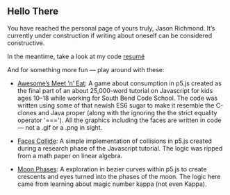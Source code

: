 ## Hello There

You have reached the personal page of yours truly, Jason Richmond. It’s currently under construction if writing about oneself can be considered constructive.

In the meantime, take a look at my code [resumé](resume.html)


And for something more fun — play around with these:

* [Awesome’s Meet ’n’ Eat](https://editor.p5js.org/counternote/sketches/QFJWkwokI): A game about consumption in p5.js created as the final part of an about 25,000-word tutorial on Javascript for kids ages 10–18 while working for South Bend Code School. The code was written using some of that newish ES6 sugar to make it resemble the C-clones and Java proper (along with the ignoring the the strict equality operator '==='). All the graphics including the faces are written in code — not a .gif or a .png in sight.
  
* [Faces Collide](https://editor.p5js.org/counternote/sketches/sTdxjpT5k): A simple implementation of collisions in p5.js created during a research phase of the Javascript tutorial. The logic was ripped from a math paper on linear algebra.
  
* [Moon Phases](https://editor.p5js.org/counternote/sketches/cz1dAjMmn): A exploration in bezier curves within p5.js to create crescents and eyes turned into the phases of the moon. The logic here came from learning about magic number kappa (not even Kappa).
